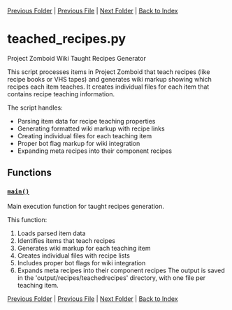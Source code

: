 [Previous Folder](../parser/distribution_container_parser.md) | [Previous File](researchrecipes.md) | [Next Folder](../tiles/named_furniture_filter.md) | [Back to Index](../../index.md)

# teached_recipes.py

Project Zomboid Wiki Taught Recipes Generator

This script processes items in Project Zomboid that teach recipes (like recipe books
or VHS tapes) and generates wiki markup showing which recipes each item teaches.
It creates individual files for each item that contains recipe teaching information.

The script handles:
- Parsing item data for recipe teaching properties
- Generating formatted wiki markup with recipe links
- Creating individual files for each teaching item
- Proper bot flag markup for wiki integration
- Expanding meta recipes into their component recipes

## Functions

### [`main()`](https://github.com/Vaileasys/pz-wiki_parser/blob/main/scripts/recipes/teached_recipes.py#L24)

Main execution function for taught recipes generation.

This function:
1. Loads parsed item data
2. Identifies items that teach recipes
3. Generates wiki markup for each teaching item
4. Creates individual files with recipe lists
5. Includes proper bot flags for wiki integration
6. Expands meta recipes into their component recipes
The output is saved in the 'output/recipes/teachedrecipes' directory,
with one file per teaching item.



[Previous Folder](../parser/distribution_container_parser.md) | [Previous File](researchrecipes.md) | [Next Folder](../tiles/named_furniture_filter.md) | [Back to Index](../../index.md)
